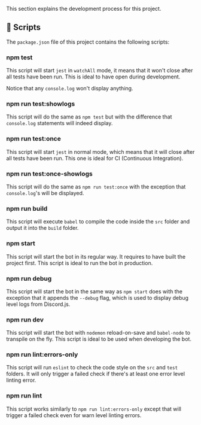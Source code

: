 This section explains the development process for this project.

## :scroll: Scripts

The `package.json` file of this project contains the following scripts:

### npm test

This script will start `jest` in `watchAll` mode, it means that it won't close after all tests have been run. This is ideal to have open during development.

Notice that any `console.log` won't display anything.

### npm run test:showlogs

This script will do the same as `npm test` but with the difference that `console.log` statements will indeed display.

### npm run test:once

This script will start `jest` in normal mode, which means that it will close after all tests have been run. This one is ideal for CI (Continuous Integration).

### npm run test:once-showlogs

This script will do the same as `npm run test:once` with the exception that `console.log`'s will be displayed.

### npm run build

This script will execute `babel` to compile the code inside the `src` folder and output it into the `build` folder.

### npm start

This script will start the bot in its regular way. It requires to have built the project first. This script is ideal to run the bot in production.

### npm run debug

This script will start the bot in the same way as `npm start` does with the exception that it appends the `--debug` flag, which is used to display debug level logs from Discord.js.

### npm run dev

This script will start the bot with `nodemon` reload-on-save and `babel-node` to transpile on the fly. This script is ideal to be used when developing the bot.

### npm run lint:errors-only

This script will run `eslint` to check the code style on the `src` and `test` folders. It will only trigger a failed check if there's at least one error level linting error.

### npm run lint

This script works similarly to `npm run lint:errors-only` except that will trigger a failed check even for warn level linting errors.
